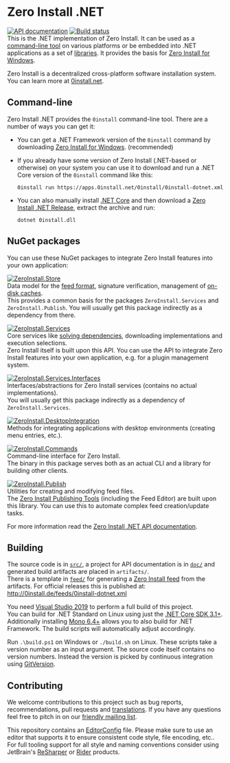 # Zero Install .NET

[![API documentation](https://img.shields.io/badge/api-docs-orange.svg)](https://dotnet.0install.de/)
[![Build status](https://img.shields.io/appveyor/ci/0install/0install-dotnet.svg)](https://ci.appveyor.com/project/0install/0install-dotnet)  
This is the .NET implementation of Zero Install. It can be used as a [command-line tool](#command-line) on various platforms or be embedded into .NET applications as a set of [libraries](#libraries). It provides the basis for [Zero Install for Windows](https://github.com/0install/0install-win).

Zero Install is a decentralized cross-platform software installation system. You can learn more at [0install.net](http://0install.net/).

## Command-line

Zero Install .NET provides the `0install` command-line tool. There are a number of ways you can get it:

- You can get a .NET Framework version of the `0install` command by downloading [Zero Install for Windows](https://0install.de/downloads/). (recommended)

- If you already have some version of Zero Install (.NET-based or otherwise) on your system you can use it to download and run a .NET Core version of the `0install` command like this:

      0install run https://apps.0install.net/0install/0install-dotnet.xml

- You can also manually install [.NET Core](https://www.microsoft.com/net/download) and then download a [Zero Install .NET Release](https://github.com/0install/0install-dotnet/releases), extract the archive and run:

      dotnet 0install.dll

## NuGet packages

You can use these NuGet packages to integrate Zero Install features into your own application:

[![ZeroInstall.Store](https://img.shields.io/nuget/v/ZeroInstall.Store.svg?label=ZeroInstall.Store)](https://www.nuget.org/packages/ZeroInstall.Store/)  
Data model for the [feed format](https://docs.0install.de/specifications/feed/), signature verification, management of [on-disk caches](https://docs.0install.de/details/cache/).  
This provides a common basis for the packages `ZeroInstall.Services` and `ZeroInstall.Publish`. You will usually get this package indirectly as a dependency from there.

[![ZeroInstall.Services](https://img.shields.io/nuget/v/ZeroInstall.Services.svg?label=ZeroInstall.Services)](https://www.nuget.org/packages/ZeroInstall.Services/)  
Core services like [solving dependencies](https://docs.0install.de/developers/solver/), downloading implementations and execution selections.  
Zero Install itself is built upon this API. You can use the API to integrate Zero Install features into your own application, e.g. for a plugin management system.

[![ZeroInstall.Services.Interfaces](https://img.shields.io/nuget/v/ZeroInstall.Services.Interfaces.svg?label=ZeroInstall.Services.Interfaces)](https://www.nuget.org/packages/ZeroInstall.Services.Interfaces/)  
Interfaces/abstractions for Zero Install services (contains no actual implementations).  
You will usually get this package indirectly as a dependency of `ZeroInstall.Services`.

[![ZeroInstall.DesktopIntegration](https://img.shields.io/nuget/v/ZeroInstall.DesktopIntegration.svg?label=ZeroInstall.DesktopIntegration)](https://www.nuget.org/packages/ZeroInstall.DesktopIntegration/)  
Methods for integrating applications with desktop environments (creating menu entries, etc.).

[![ZeroInstall.Commands](https://img.shields.io/nuget/v/ZeroInstall.Commands.svg?label=ZeroInstall.Commands)](https://www.nuget.org/packages/ZeroInstall.Commands/)  
Command-line interface for Zero Install.  
The binary in this package serves both as an actual CLI and a library for building other clients.

[![ZeroInstall.Publish](https://img.shields.io/nuget/v/ZeroInstall.Publish.svg?label=ZeroInstall.Publish)](https://www.nuget.org/packages/ZeroInstall.Publish/)  
Utilities for creating and modifying feed files.  
The [Zero Install Publishing Tools](https://github.com/0install/0publish-win) (including the Feed Editor) are built upon this library. You can use this to automate complex feed creation/update tasks.

For more information read the [Zero Install .NET API documentation](https://docs.0install.de/developers/dotnet-api/).

## Building

The source code is in [`src/`](src/), a project for API documentation is in [`doc/`](doc/) and generated build artifacts are placed in `artifacts/`.  
There is a template in [`feed/`](feed/) for generating a [Zero Install feed](https://0install.github.io/docs/packaging/) from the artifacts. For official releases this is published at: http://0install.de/feeds/0install-dotnet.xml

You need [Visual Studio 2019](https://www.visualstudio.com/downloads/) to perform a full build of this project.  
You can build for .NET Standard on Linux using just the [.NET Core SDK 3.1+](https://www.microsoft.com/net/download). Additionally installing [Mono 6.4+](https://www.mono-project.com/download/stable/) allows you to also build for .NET Framework. The build scripts will automatically adjust accordingly.

Run `.\build.ps1` on Windows or `./build.sh` on Linux. These scripts take a version number as an input argument. The source code itself contains no version numbers. Instead the version is picked by continuous integration using [GitVersion](http://gitversion.readthedocs.io/).

## Contributing

We welcome contributions to this project such as bug reports, recommendations, pull requests and [translations](https://www.transifex.com/eicher/0install-win/). If you have any questions feel free to pitch in on our [friendly mailing list](http://0install.net/support.html#lists).

This repository contains an [EditorConfig](http://editorconfig.org/) file. Please make sure to use an editor that supports it to ensure consistent code style, file encoding, etc.. For full tooling support for all style and naming conventions consider using JetBrain's [ReSharper](https://www.jetbrains.com/resharper/) or [Rider](https://www.jetbrains.com/rider/) products.
